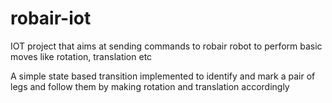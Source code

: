 # robair-iot
IOT project that aims at sending commands to robair robot to perform basic moves like rotation, translation etc


A simple state based transition implemented to identify and mark a pair of legs and follow them by making rotation and translation accordingly
